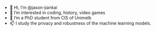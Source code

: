- 👋 Hi, I’m @jason-jiankai
- 👀 I’m interested in coding, history, video games
- 🌱 I’m a PhD student from CIS of Unimelb
- 📫 I study the privacy and robustness of the machine learning models.

<!---
jason-jiankai/jason-jiankai is a ✨ special ✨ repository because its `README.md` (this file) appears on your GitHub profile.
You can click the Preview link to take a look at your changes.
--->
